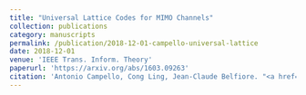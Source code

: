 ```yaml
---
title: "Universal Lattice Codes for MIMO Channels"
collection: publications
category: manuscripts
permalink: /publication/2018-12-01-campello-universal-lattice
date: 2018-12-01
venue: 'IEEE Trans. Inform. Theory'
paperurl: 'https://arxiv.org/abs/1603.09263'
citation: 'Antonio Campello, Cong Ling, Jean-Claude Belfiore. "<a href="https://arxiv.org/abs/1603.09263">Universal Lattice Codes for MIMO Channels</a>", <i>IEEE Trans. Inform. Theory</i>, vol. 64, pp. 7847-7865, Dec. 2018.'
---
```

